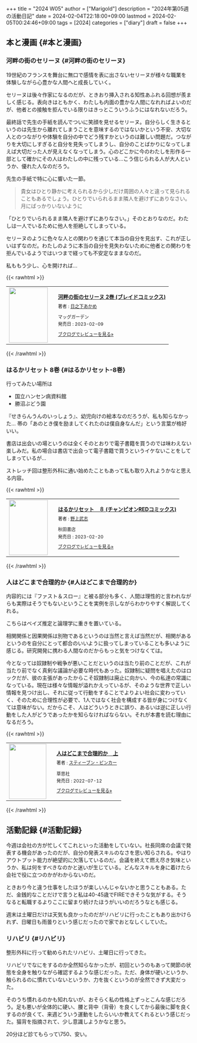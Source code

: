+++
title = "2024 W05"
author = ["Marigold"]
description = "2024年第05週の活動日記"
date = 2024-02-04T22:18:00+09:00
lastmod = 2024-02-05T00:24:46+09:00
tags = [2024]
categories = ["diary"]
draft = false
+++

## 本と漫画 {#本と漫画}


### 河畔の街のセリーヌ {#河畔の街のセリーヌ}

19世紀のフランスを舞台に無口で感情を表に出さないセリーヌが様々な職業を体験しながら心豊かな人間へと成長していく。

セリーヌは後々作家になるのだが、ときおり挿入される知性あふれる回想が羨ましく感じる。表向きはともかく、わたしも内面の豊かな人間になれればよいのだが、他者との接触を拒んでいる限りはきっとこういうふうにはなれないだろう。

最終話で先生の手紙を読んでついに笑顔を見せるセリーヌ。自分らしく生きるというのは先生から離れてしまうことを意味するのではないかという不安、大切な人とのつながりや体験を自分の中でどう残すかというのは難しい問題だ。つながりを大切にしすぎると自分を見失ってしまうし、自分のことばかりになってしまえば大切だった人が見えなくなってしまう。心のどこかに今のわたしを形作る一部として確かにその人はわたしの中に残っている...こう信じられる人が大人というか、優れた人なのだろう。

先生の手紙で特に心に響いた一節。

> 貴女はひとり静かに考えられるから少しだけ周囲の人々と違って見られることもあるでしょう。ひとりでいられるまま隣人を避けずにありなさい。月にばっかりいないように

「ひとりでいられるまま隣人を避けずにありなさい。」そのとおりなのだ。わたしは一人でいるために他人を拒絶してしまっている。

セリーヌのように色々な人との関わりを通じて本当の自分を見出す、これが正しいはずなのだ。わたしのように本当の自分を見失わないために他者との関わりを拒んでいるようではいつまで経っても不安定なままなのだ。

私ももう少し、心を開ければ...

{{< rawhtml >}}
<div class="booklog_html"><table><tr><td class="booklog_html_image"><a href="https://www.amazon.co.jp/dp/B0BTHH67KZ?tag=booklogjp-default-22&linkCode=ogi&th=1&psc=1" target="_blank"><img src="https://m.media-amazon.com/images/I/41QbcuBpjBL._SL160_.jpg" width="105" height="150" style="border:0;border-radius:0;" /></a></td><td class="booklog_html_info" style="padding-left:20px;"><div class="booklog_html_title" style="margin-bottom:10px;font-size:14px;font-weight:bold;"><a href="https://www.amazon.co.jp/dp/B0BTHH67KZ?tag=booklogjp-default-22&linkCode=ogi&th=1&psc=1" target="_blank">河畔の街のセリーヌ 2巻 (ブレイドコミックス)</a></div><div style="margin-bottom:10px;"><div class="booklog_html_author" style="margin-bottom:15px;font-size:12px;;line-height:1.2em">著者 : <a href="https://booklog.jp/author/%E6%97%A5%E4%B9%8B%E4%B8%8B%E3%81%82%E3%81%8B%E3%82%81" target="_blank">日之下あかめ</a></div><div class="booklog_html_manufacturer" style="margin-bottom:5px;font-size:12px;;line-height:1.2em">マッグガーデン</div><div class="booklog_html_release" style="font-size:12px;;line-height:1.2em">発売日 : 2023-02-09</div></div><div class="booklog_html_link_amazon"><a href="https://booklog.jp/item/1/B0BTHH67KZ" style="font-size:12px;" target="_blank">ブクログでレビューを見る»</a></div></td></tr></table></div>
{{< /rawhtml >}}


### はるかリセット 8巻 {#はるかリセット-8巻}

行ってみたい場所は

-   国立ハンセン病資料館
-   勝沼ぶどう園

『せきらんうんのいっしょう』、幼児向けの絵本なのだろうが、私も知らなかった...
帯の「あのとき僕を励ましてくれたのは僕自身なんだ」という言葉が格好いい。

書店は出会いの場というのは全くそのとおりで電子書籍を買うのでは味わえない楽しみだ。私の場合は書店で出会って電子書籍で買うというイケないことをしてしまっているが...

ストレッチ回は整形外科に通い始めたこともあって私も取り入れようかなと思える内容。

{{< rawhtml >}}
<div class="booklog_html"><table><tr><td class="booklog_html_image"><a href="https://www.amazon.co.jp/dp/B0BS99YNBG?tag=booklogjp-default-22&linkCode=ogi&th=1&psc=1" target="_blank"><img src="https://m.media-amazon.com/images/I/51n26P90xdL._SL160_.jpg" width="105" height="150" style="border:0;border-radius:0;" /></a></td><td class="booklog_html_info" style="padding-left:20px;"><div class="booklog_html_title" style="margin-bottom:10px;font-size:14px;font-weight:bold;"><a href="https://www.amazon.co.jp/dp/B0BS99YNBG?tag=booklogjp-default-22&linkCode=ogi&th=1&psc=1" target="_blank">はるかリセット　８ (チャンピオンREDコミックス)</a></div><div style="margin-bottom:10px;"><div class="booklog_html_author" style="margin-bottom:15px;font-size:12px;;line-height:1.2em">著者 : <a href="https://booklog.jp/author/%E9%87%8E%E4%B8%8A%E6%AD%A6%E5%BF%97" target="_blank">野上武志</a></div><div class="booklog_html_manufacturer" style="margin-bottom:5px;font-size:12px;;line-height:1.2em">秋田書店</div><div class="booklog_html_release" style="font-size:12px;;line-height:1.2em">発売日 : 2023-02-20</div></div><div class="booklog_html_link_amazon"><a href="https://booklog.jp/item/1/B0BS99YNBG" style="font-size:12px;" target="_blank">ブクログでレビューを見る»</a></div></td></tr></table></div>
{{< /rawhtml >}}


### 人はどこまで合理的か {#人はどこまで合理的か}

内容的には『ファスト＆スロー』と被る部分も多く、人間は理性的と言われながらも実際はそうでもないということを実例を示しながらわかりやすく解説してくれる。

こちらはベイズ推定と論理学に重きを置いている。

相関関係と因果関係は別物であるというのは当然と言えば当然だが、相関があるというのを自分にとって都合のいいように扱ってしまっていることも多いように感じる。研究開発に携わる人間なのだからもっと気をつけなくては。

今となっては奴隷制や戦争が悪いことだというのは当たり前のことだが、これが当たり前でなく真剣な議論が必要な時代もあった。奴隷制に疑問を唱えたのはロックだが、彼の主張があったからこそ奴隷制は廃止に向かい、今の私達の常識になっている。現在は様々な情報が溢れかえっているが、そのような世界で正しい情報を見つけ出し、それに従って行動をすることでよりよい社会に変わっていく、そのために合理性が必要で、1人ではなく社会を構成する皆が身につけなくては意味がない。だからこそ、人はどういうときに誤り、あるいは逆に正しい行動をした人がどうであったかを知らなければならない。それが本書を読む理由になるだろう。

{{< rawhtml >}}
<div class="booklog_html"><table><tr><td class="booklog_html_image"><a href="https://www.amazon.co.jp/dp/B0B5SVHBM9?tag=booklogjp-default-22&linkCode=ogi&th=1&psc=1" target="_blank"><img src="https://m.media-amazon.com/images/I/41xbCZKLaBL._SL160_.jpg" width="101" height="150" style="border:0;border-radius:0;" /></a></td><td class="booklog_html_info" style="padding-left:20px;"><div class="booklog_html_title" style="margin-bottom:10px;font-size:14px;font-weight:bold;"><a href="https://www.amazon.co.jp/dp/B0B5SVHBM9?tag=booklogjp-default-22&linkCode=ogi&th=1&psc=1" target="_blank">人はどこまで合理的か　上</a></div><div style="margin-bottom:10px;"><div class="booklog_html_author" style="margin-bottom:15px;font-size:12px;;line-height:1.2em">著者 : <a href="https://booklog.jp/author/%E3%82%B9%E3%83%86%E3%82%A3%E3%83%BC%E3%83%96%E3%83%B3%E3%83%BB%E3%83%94%E3%83%B3%E3%82%AB%E3%83%BC" target="_blank">スティーブン・ピンカー</a></div><div class="booklog_html_manufacturer" style="margin-bottom:5px;font-size:12px;;line-height:1.2em">草思社</div><div class="booklog_html_release" style="font-size:12px;;line-height:1.2em">発売日 : 2022-07-12</div></div><div class="booklog_html_link_amazon"><a href="https://booklog.jp/item/1/B0B5SVHBM9" style="font-size:12px;" target="_blank">ブクログでレビューを見る»</a></div></td></tr></table></div>
{{< /rawhtml >}}


## 活動記録 {#活動記録}

今週は会社の方が忙しくてこれといった活動をしていない。社長同席の会議で発表する機会があったのだが、自分の発表スキルのなさを思い知らされる。やはりアウトプット能力が絶望的に欠落しているのだ。会議を終えて燃え尽き気味というか、私は何をすべきなのかと迷いが生じている。どんなスキルを身に着けたら会社で役に立つのかがわからないのだ。

ときおり今と違う仕事をしたほうが楽しいんじゃないかと思うこともある。ただ、金銭的なことだけで言うと私は40-45歳でFIREできそうな気がする。そうなると転職するよりここに留まり続けたほうがいいのだろうなとも感じる。

週末は土曜日だけは天気も良かったのだがリハビリに行ったこともあり出かけられず、日曜日も雨曇りという感じだったので家でおとなしくしていた。


### リハビリ {#リハビリ}

整形外科に行って勧められたリハビリ、土曜日に行ってきた。

リハビリでなにをするのか全然知らなかったが、初回というのもあって関節の状態を全身を触りながら確認するような感じだった。ただ、身体が硬いというか、触られるのに慣れていないというか、力を抜くというのが全然できず大変だった。

そのうち慣れるのかも知れないが、おそらく私の性格上ずっとこんな感じだろう。足も悪いが全体的に硬い、腰と背中（背骨）を良くしてから最後に脚を良くするのが良くて、来週どういう運動をしたらいいか教えてくれるという感じだった。猫背を指摘されて、少し意識しようかなと思う。

20分ほど診てもらって\\750、安い。
